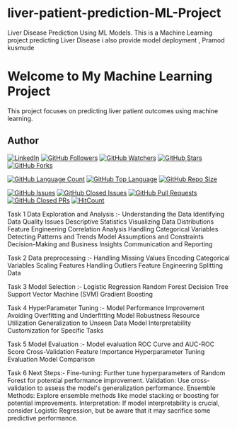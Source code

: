 # liver-patient-prediction-ML-Project
Liver Disease Prediction Using ML Models. This is a Machine Learning project predicting Liver Disease i also provide model deployment , Pramod kusmude

# Welcome to My Machine Learning Project
This project focuses on predicting liver patient outcomes using machine learning.

## Author

[![LinkedIn](https://img.shields.io/badge/LinkedIn-Connect-blue?style=flat&logo=linkedin)](https://www.linkedin.com/in/pramod-kusmude-115b1b285)
[![GitHub Followers](https://img.shields.io/github/followers/Pramod9222?label=Followers&style=social)](https://github.com/Pramod9222)
[![GitHub Watchers](https://img.shields.io/github/watchers/Pramod9222/liver-patient-prediction-ML-Project?label=Watchers&style=social)](https://github.com/Pramod9222/liver-patient-prediction-ML-Project)
[![GitHub Stars](https://img.shields.io/github/stars/Pramod9222/liver-patient-prediction-ML-Project?style=social)](https://github.com/Pramod9222/liver-patient-prediction-ML-Project)
[![GitHub Forks](https://img.shields.io/github/forks/Pramod9222/liver-patient-prediction-ML-Project?style=social)](https://github.com/Pramod9222/liver-patient-prediction-ML-Project)


[![GitHub Language Count](https://img.shields.io/github/languages/count/Pramod9222/liver-patient-prediction-ML-Project)](https://github.com/Pramod9222/liver-patient-prediction-ML-Project)
[![GitHub Top Language](https://img.shields.io/github/languages/top/Pramod9222/liver-patient-prediction-ML-Project)](https://github.com/Pramod9222/liver-patient-prediction-ML-Project)
[![GitHub Repo Size](https://img.shields.io/github/repo-size/Pramod9222/liver-patient-prediction-ML-Project)](https://github.com/Pramod9222/liver-patient-prediction-ML-Project)


[![GitHub Issues](https://img.shields.io/github/issues/Pramod9222/liver-patient-prediction-ML-Project)](https://github.com/Pramod9222/liver-patient-prediction-ML-Project/issues)
[![GitHub Closed Issues](https://img.shields.io/github/issues-closed/Pramod9222/liver-patient-prediction-ML-Project)](https://github.com/Pramod9222/liver-patient-prediction-ML-Project/issues?q=is%3Aissue+is%3Aclosed)
[![GitHub Pull Requests](https://img.shields.io/github/issues-pr/Pramod9222/liver-patient-prediction-ML-Project)](https://github.com/Pramod9222/liver-patient-prediction-ML-Project/pulls)
[![GitHub Closed PRs](https://img.shields.io/github/issues-pr-closed/Pramod9222/liver-patient-prediction-ML-Project)](https://github.com/Pramod9222/liver-patient-prediction-ML-Project/pulls?q=is%3Apr+is%3Aclosed)
[![HitCount](http://hits.dwyl.com/Pramod9222/liver-patient-prediction-ML-Project.svg)](http://hits.dwyl.com/Pramod9222/liver-patient-prediction-ML-Project)


Task 1 Data Exploration and Analysis :-
Understanding the Data
Identifying Data Quality Issues
Descriptive Statistics
Visualizing Data Distributions
Feature Engineering
Correlation Analysis
Handling Categorical Variables
Detecting Patterns and Trends
Model Assumptions and Constraints
Decision-Making and Business Insights
Communication and Reporting

Task 2 Data preprocessing :- 
Handling Missing Values
Encoding Categorical Variables
Scaling Features
Handling Outliers
Feature Engineering
Splitting Data

Task 3 Model Selection :- 
Logistic Regression
Random Forest
Decision Tree
Support Vector Machine (SVM)
Gradient Boosting

Task 4 HyperParameter Tuning :-
Model Performance Improvement
Avoiding Overfitting and Underfitting
Model Robustness
Resource Utilization
Generalization to Unseen Data
Model Interpretability
Customization for Specific Tasks

Task 5 Model Evaluation :- 
Model evaluation
ROC Curve and AUC-ROC Score
Cross-Validation
Feature Importance
Hyperparameter Tuning Evaluation
Model Comparison

Task 6 Next Steps:-
Fine-tuning: Further tune hyperparameters of Random Forest for potential performance improvement.
Validation: Use cross-validation to assess the model's generalization performance.
Ensemble Methods: Explore ensemble methods like model stacking or boosting for potential improvements.
Interpretation: If model interpretability is crucial, consider Logistic Regression, but be aware that it may sacrifice some predictive performance.
